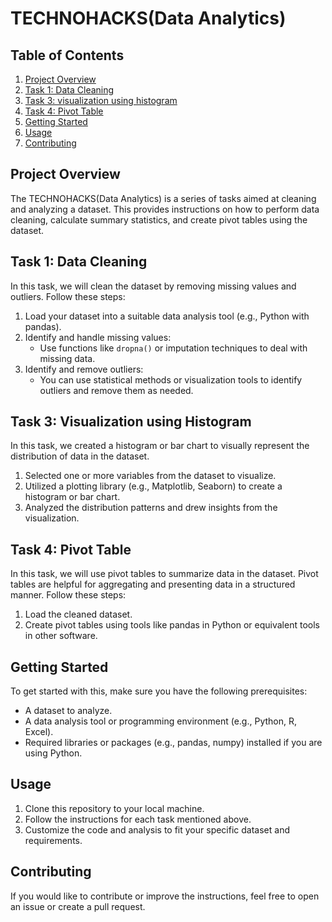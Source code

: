 # TECHNOHACKS(Data Analytics)

## Table of Contents
1. [Project Overview](#project-overview)
2. [Task 1: Data Cleaning](#task-1-data-cleaning)
3. [Task 3: visualization using histogram](#task-3-visualization-using-histogram)
4. [Task 4: Pivot Table](#task-4-pivot-table)
5. [Getting Started](#getting-started)
6. [Usage](#usage)
7. [Contributing](#contributing)

## Project Overview
The TECHNOHACKS(Data Analytics) is a series of tasks aimed at cleaning and analyzing a dataset. This provides instructions on how to perform data cleaning, calculate summary statistics, and create pivot tables using the dataset.

## Task 1: Data Cleaning
In this task, we will clean the dataset by removing missing values and outliers. Follow these steps:

1. Load your dataset into a suitable data analysis tool (e.g., Python with pandas).
2. Identify and handle missing values:
   - Use functions like `dropna()` or imputation techniques to deal with missing data.
3. Identify and remove outliers:
   - You can use statistical methods or visualization tools to identify outliers and remove them as needed.

## Task 3: Visualization using Histogram
In this task, we created a histogram or bar chart to visually represent the distribution of data in the dataset.

1. Selected one or more variables from the dataset to visualize.
2. Utilized a plotting library (e.g., Matplotlib, Seaborn) to create a histogram or bar chart.
3. Analyzed the distribution patterns and drew insights from the visualization.

## Task 4: Pivot Table
In this task, we will use pivot tables to summarize data in the dataset. Pivot tables are helpful for aggregating and presenting data in a structured manner. Follow these steps:

1. Load the cleaned dataset.
2. Create pivot tables using tools like pandas in Python or equivalent tools in other software.

## Getting Started
To get started with this, make sure you have the following prerequisites:

- A dataset to analyze.
- A data analysis tool or programming environment (e.g., Python, R, Excel).
- Required libraries or packages (e.g., pandas, numpy) installed if you are using Python.

## Usage
1. Clone this repository to your local machine.
2. Follow the instructions for each task mentioned above.
3. Customize the code and analysis to fit your specific dataset and requirements.

## Contributing
If you would like to contribute or improve the instructions, feel free to open an issue or create a pull request.
